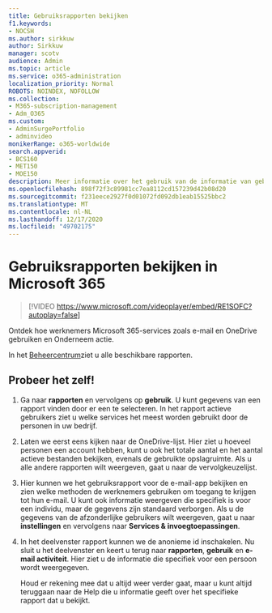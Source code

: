 ```yaml
---
title: Gebruiksrapporten bekijken
f1.keywords:
- NOCSH
ms.author: sirkkuw
author: Sirkkuw
manager: scotv
audience: Admin
ms.topic: article
ms.service: o365-administration
localization_priority: Normal
ROBOTS: NOINDEX, NOFOLLOW
ms.collection:
- M365-subscription-management
- Adm_O365
ms.custom:
- AdminSurgePortfolio
- adminvideo
monikerRange: o365-worldwide
search.appverid:
- BCS160
- MET150
- MOE150
description: Meer informatie over het gebruik van de informatie van gebruiksrapporten.
ms.openlocfilehash: 898f72f3c89981cc7ea8112cd157239d42b08d20
ms.sourcegitcommit: f231eece2927f0d01072fd092db1eab15525bbc2
ms.translationtype: MT
ms.contentlocale: nl-NL
ms.lasthandoff: 12/17/2020
ms.locfileid: "49702175"
---
```

# <a name="review-usage-reports-in-microsoft-365"></a>Gebruiksrapporten bekijken in Microsoft 365

> [!VIDEO https://www.microsoft.com/videoplayer/embed/RE1SOFC?autoplay=false]

Ontdek hoe werknemers Microsoft 365-services zoals e-mail en OneDrive gebruiken en Onderneem actie.

In het [Beheercentrum](https://admin.microsoft.com)ziet u alle beschikbare rapporten.

## <a name="try-it"></a>Probeer het zelf!

1. Ga naar **rapporten** en vervolgens op **gebruik**. U kunt gegevens van een rapport vinden door er een te selecteren. In het rapport actieve gebruikers ziet u welke services het meest worden gebruikt door de personen in uw bedrijf.
1. Laten we eerst eens kijken naar de OneDrive-lijst. Hier ziet u hoeveel personen een account hebben, kunt u ook het totale aantal en het aantal actieve bestanden bekijken, evenals de gebruikte opslagruimte. Als u alle andere rapporten wilt weergeven, gaat u naar de vervolgkeuzelijst.
1. Hier kunnen we het gebruiksrapport voor de e-mail-app bekijken en zien welke methoden de werknemers gebruiken om toegang te krijgen tot hun e-mail. U kunt ook informatie weergeven die specifiek is voor een individu, maar de gegevens zijn standaard verborgen. Als u de gegevens van de afzonderlijke gebruikers wilt weergeven, gaat u naar **instellingen** en vervolgens naar **Services & invoegtoepassingen**.
1. In het deelvenster rapport kunnen we de anonieme id inschakelen. Nu sluit u het deelvenster en keert u terug naar **rapporten**, **gebruik** en **e-mail activiteit**. Hier ziet u de informatie die specifiek voor een persoon wordt weergegeven.

    Houd er rekening mee dat u altijd weer verder gaat, maar u kunt altijd teruggaan naar de Help die u informatie geeft over het specifieke rapport dat u bekijkt.